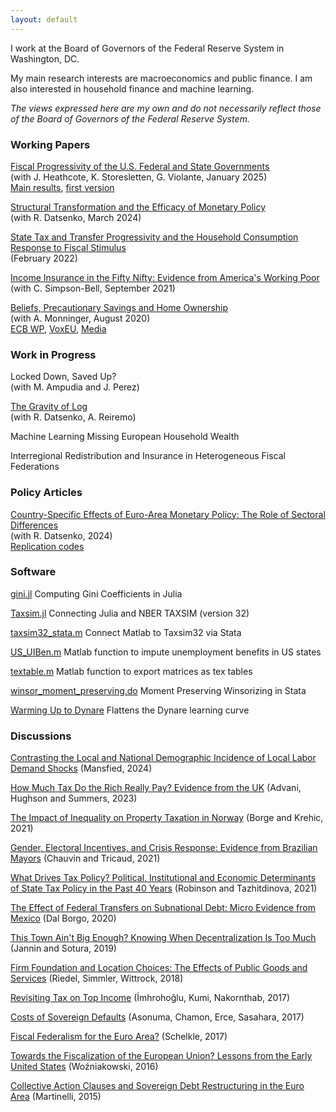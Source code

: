 ```yaml
---
layout: default
---
```


I work at the Board of Governors of the Federal Reserve System in Washington, DC.

My main research interests are macroeconomics and public finance. I am also interested in household finance and machine learning.

*The views expressed here are my own and do not necessarily reflect those of the Board of Governors of the Federal Reserve System.*


### Working Papers

[Fiscal Progressivity of the U.S. Federal and State Governments](https://www.nber.org/system/files/working_papers/w33385/w33385.pdf?utm_campaign=PANTHEON_STRIPPED&amp%3Butm_medium=PANTHEON_STRIPPED&amp%3Butm_source=PANTHEON_STRIPPED) <br>
(with J. Heathcote, K. Storesletten, G. Violante, January 2025) <br>
[Main results](https://github.com/jo-fleck/federal_state_progressivity), [first version](/files/wps/FHSV_Sept_2021.pdf) 

[Structural Transformation and the Efficacy of Monetary Policy](/files/wps/MP_Efficacy_Datsenko_Fleck_March2024.pdf) <br>
(with R. Datsenko, March 2024)

[State Tax and Transfer Progressivity and the Household Consumption Response to Fiscal Stimulus](/files/wps/state_mpcs.pdf) <br>
(February 2022)

[Income Insurance in the Fifty Nifty: Evidence from America's Working Poor](/files/wps/us_insurance.pdf) <br>
(with C. Simpson-Bell, September 2021)

[Beliefs, Precautionary Savings and Home Ownership](/files/wps/culture_assets.pdf) <br>
(with A. Monninger, August 2020) <br>
[ECB WP](https://www.ecb.europa.eu/pub/pdf/scpwps/ecb.wp2457~f88451401b.en.pdf), [VoxEU](https://cepr.org/voxeu/columns/how-portfolios-vary-across-europe-role-beliefs-social-and-communal-insurance), [Media](https://www.finanzen.ch/nachrichten/aktien/studie-deutsche-vertrauen-bei-hauskauf-nicht-auf-hilfe-des-staats-1029530211)


### Work in Progress

Locked Down, Saved Up? <br>
(with M. Ampudia and J. Perez)

[The Gravity of Log](https://drive.google.com/file/d/1269k9BFX5PUNBYgm8rlYziOk6VO-Vbq0/view) <br>
(with R. Datsenko, A. Reiremo)

Machine Learning Missing European Household Wealth

Interregional Redistribution and Insurance in Heterogeneous Fiscal Federations


### Policy Articles

[Country-Specific Effects of Euro-Area Monetary Policy: The Role of Sectoral Differences](https://www.federalreserve.gov/econres/notes/feds-notes/country-specific-effects-of-euro-area-monetary-policy-the-role-of-sectoral-differences-20241112.html)  <br>
(with R. Datsenko, 2024) <br>
[Replication codes](https://github.com/RDatsenko/Country-Specific-Effects-of-Euro-Area-Monetary-Policy-The-Role-of-Sectoral-Differences)


### Software

[gini.jl](https://github.com/jo-fleck/gini_julia) Computing Gini Coefficients in Julia

[Taxsim.jl](https://github.com/jo-fleck/Taxsim.jl) Connecting Julia and NBER TAXSIM (version 32)

[taxsim32_stata.m](https://github.com/jo-fleck/Matlab_Taxsim32_Stata) Connect Matlab to Taxsim32 via Stata

[US_UIBen.m](https://github.com/jo-fleck/US_UIBen) Matlab function to impute unemployment benefits in US states

[textable.m](https://github.com/jo-fleck/textable) Matlab function to export matrices as tex tables

[winsor_moment_preserving.do](https://github.com/jo-fleck/moment_preserving_winsor) Moment Preserving Winsorizing in Stata

[Warming Up to Dynare](/files/Primer_LSM_Dynare.pdf) Flattens the Dynare learning curve


### Discussions

[Contrasting the Local and National Demographic Incidence of Local Labor Demand Shocks](/files/discussions/Fleck_discussion_UEA_2024_final.pdf) (Mansfied, 2024)

[How Much Tax Do the Rich Really Pay? Evidence from the UK](/files/discussions/Advani_etal_discussion_Johannes_Fleck.pdf) (Advani, Hughson and Summers, 2023)

[The Impact of Inequality on Property Taxation in Norway](/files/discussions/Borge_Krehic_discussion_JFleck.pdf) (Borge and Krehic, 2021)

[Gender, Electoral Incentives, and Crisis Response: Evidence from Brazilian Mayors](/files/discussions/Chauvin_Tricaud_discussion_JFleck) (Chauvin and Tricaud, 2021)

[What Drives Tax Policy? Political, Institutional and Economic Determinants of State Tax Policy in the Past 40 Years](/files/discussions/Robinson_Tazhitdinova_discussion_JFleck) (Robinson and Tazhitdinova, 2021)

[The Effect of Federal Transfers on Subnational Debt: Micro Evidence from Mexico](/files/discussions/Dal_Borgo_questions.pdf) (Dal Borgo, 2020)

[This Town Ain't Big Enough? Knowing When Decentralization Is Too Much](/files/discussions/Jannin_Sotura_discussion_JFleck.pdf) (Jannin and Sotura, 2019)

[Firm Foundation and Location Choices: The Effects of Public Goods and Services](/files/discussions/Riedel_etal_discussion_JFleck.pdf) (Riedel, Simmler, Wittrock, 2018)

[Revisiting Tax on Top Income](/files/discussions/Imrohoroglu_etal_discussion_JFleck.pdf) (İmhrohoğlu, Kumi, Nakornthab, 2017)

[Costs of Sovereign Defaults](/files/discussions/Asonuma_etal_discussion_JFleck.pdf) (Asonuma, Chamon, Erce, Sasahara, 2017)

[Fiscal Federalism for the Euro Area?](/files/discussions/Schelkle_discussion_JFleck.pdf) (Schelkle​, 2017)

[Towards the Fiscalization of the European Union? Lessons from the Early United States](/files/discussions/Wozniakowski_comments_JFleck.pdf) (Woźniakowski, 2016)

[Collective Action Clauses and Sovereign Debt Restructuring in the Euro Area](/files/discussions/Martinelli_discussion_JFleck.pdf) (Martinelli, 2015)
